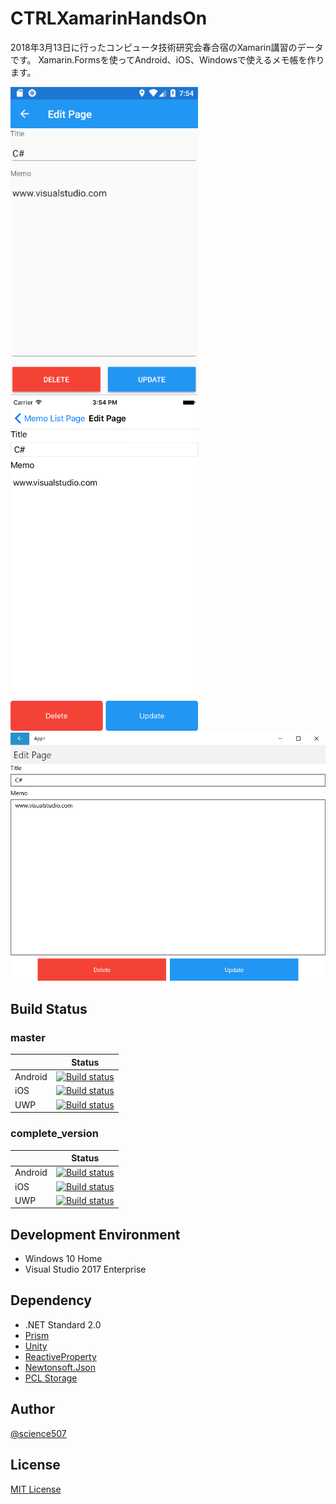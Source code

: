 # CTRLXamarinHandsOn

2018年3月13日に行ったコンピュータ技術研究会春合宿のXamarin講習のデータです。
Xamarin.Formsを使ってAndroid、iOS、Windowsで使えるメモ帳を作ります。

<img src="Screenshot/Android_C%23.png" width=300>　<img src="Screenshot/iOS_C%23.png" width=300>
<img src="Screenshot/UWP_C%23.png" width=600>

## Build Status

### master

|          | Status |
| -------- | ------ |
| Android | [![Build status](https://build.appcenter.ms/v0.1/apps/5ef2b0e8-6c25-4070-9821-277433775423/branches/master/badge)](https://appcenter.ms) |
| iOS | [![Build status](https://build.appcenter.ms/v0.1/apps/f3ce942e-dcfa-412a-b8e6-8e82e63aadaf/branches/master/badge)](https://appcenter.ms) |
| UWP | [![Build status](https://build.appcenter.ms/v0.1/apps/96388c84-c371-4fcc-8789-9b71f75d4b02/branches/master/badge)](https://appcenter.ms) |

### complete_version

|          | Status |
| -------- | ------ |
| Android | [![Build status](https://build.appcenter.ms/v0.1/apps/5ef2b0e8-6c25-4070-9821-277433775423/branches/complete_version/badge)](https://appcenter.ms) |
| iOS | [![Build status](https://build.appcenter.ms/v0.1/apps/f3ce942e-dcfa-412a-b8e6-8e82e63aadaf/branches/complete_version/badge)](https://appcenter.ms) |
| UWP | [![Build status](https://build.appcenter.ms/v0.1/apps/96388c84-c371-4fcc-8789-9b71f75d4b02/branches/complete_version/badge)](https://appcenter.ms) |

## Development Environment
* Windows 10 Home
* Visual Studio 2017 Enterprise

## Dependency
* .NET Standard 2.0
* [Prism](https://github.com/PrismLibrary/Prism)
* [Unity](https://github.com/unitycontainer/unity)
* [ReactiveProperty](https://github.com/runceel/ReactiveProperty)
* [Newtonsoft.Json](https://github.com/JamesNK/Newtonsoft.Json)
* [PCL Storage](https://github.com/dsplaisted/PCLStorage)

## Author

[@science507](https://twitter.com/science507)

## License
[MIT License](LICENSE)

